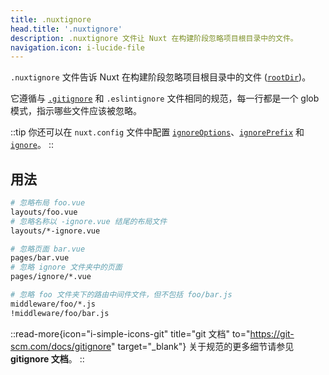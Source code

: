```yaml
---
title: .nuxtignore
head.title: '.nuxtignore'
description: .nuxtignore 文件让 Nuxt 在构建阶段忽略项目根目录中的文件。
navigation.icon: i-lucide-file
---
```


`.nuxtignore` 文件告诉 Nuxt 在构建阶段忽略项目根目录中的文件 ([`rootDir`](/docs/api/nuxt-config#rootdir))。

它遵循与 [`.gitignore`](/docs/guide/directory-structure/gitignore) 和 `.eslintignore` 文件相同的规范，每一行都是一个 glob 模式，指示哪些文件应该被忽略。

::tip
你还可以在 `nuxt.config` 文件中配置 [`ignoreOptions`](/docs/api/nuxt-config#ignoreoptions)、[`ignorePrefix`](/docs/api/nuxt-config#ignoreprefix) 和 [`ignore`](/docs/api/nuxt-config#ignore)。
::

## 用法

```bash [.nuxtignore]
# 忽略布局 foo.vue
layouts/foo.vue
# 忽略名称以 -ignore.vue 结尾的布局文件
layouts/*-ignore.vue

# 忽略页面 bar.vue
pages/bar.vue
# 忽略 ignore 文件夹中的页面
pages/ignore/*.vue

# 忽略 foo 文件夹下的路由中间件文件，但不包括 foo/bar.js
middleware/foo/*.js
!middleware/foo/bar.js
```

::read-more{icon="i-simple-icons-git" title="git 文档" to="https://git-scm.com/docs/gitignore" target="_blank"}
关于规范的更多细节请参见 **gitignore 文档**。
::